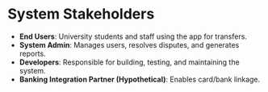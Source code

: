 # System Stakeholders

- **End Users**: University students and staff using the app for transfers.
- **System Admin**: Manages users, resolves disputes, and generates reports.
- **Developers**: Responsible for building, testing, and maintaining the system.
- **Banking Integration Partner (Hypothetical)**: Enables card/bank linkage.
